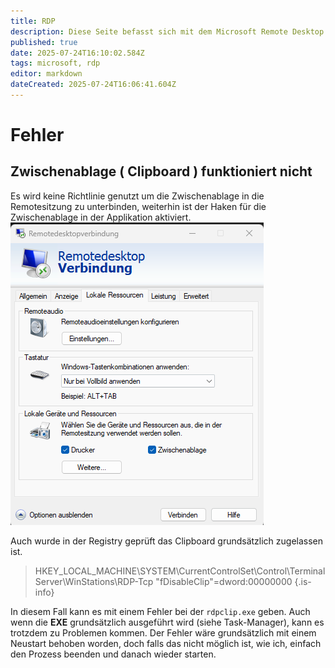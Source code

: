 ```yaml
---
title: RDP
description: Diese Seite befasst sich mit dem Microsoft Remote Desktop Protokoll
published: true
date: 2025-07-24T16:10:02.584Z
tags: microsoft, rdp
editor: markdown
dateCreated: 2025-07-24T16:06:41.604Z
---
```


# Fehler
## Zwischenablage ( Clipboard ) funktioniert nicht
Es wird keine Richtlinie genutzt um die Zwischenablage in die Remotesitzung zu unterbinden,
weiterhin ist der Haken für die Zwischenablage in der Applikation aktiviert.
![rdp-001.png](/media/rdp-001.png)

Auch wurde in der Registry geprüft das Clipboard grundsätzlich zugelassen ist.
> HKEY_LOCAL_MACHINE\SYSTEM\CurrentControlSet\Control\Terminal Server\WinStations\RDP-Tcp
> "fDisableClip"=dword:00000000
{.is-info}


In diesem Fall kann es mit einem Fehler bei der `rdpclip.exe` geben.
Auch wenn die **EXE** grundsätzlich ausgeführt wird (siehe Task-Manager), kann es trotzdem zu Problemen kommen.
Der Fehler wäre grundsätzlich mit einem Neustart behoben worden, doch falls das nicht möglich ist, wie ich, einfach den Prozess beenden
und danach wieder starten.